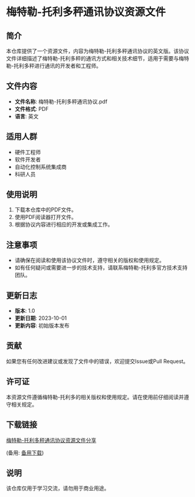 # 梅特勒-托利多秤通讯协议资源文件

## 简介
本仓库提供了一个资源文件，内容为梅特勒-托利多秤通讯协议的英文版。该协议文件详细描述了梅特勒-托利多秤的通讯方式和相关技术细节，适用于需要与梅特勒-托利多秤进行通讯的开发者和工程师。

## 文件内容
- **文件名称**: 梅特勒-托利多秤通讯协议.pdf
- **文件格式**: PDF
- **语言**: 英文

## 适用人群
- 硬件工程师
- 软件开发者
- 自动化控制系统集成商
- 科研人员

## 使用说明
1. 下载本仓库中的PDF文件。
2. 使用PDF阅读器打开文件。
3. 根据协议内容进行相应的开发或集成工作。

## 注意事项
- 请确保在阅读和使用该协议文件时，遵守相关的版权和使用规定。
- 如有任何疑问或需要进一步的技术支持，请联系梅特勒-托利多官方技术支持团队。

## 更新日志
- **版本**: 1.0
- **更新日期**: 2023-10-01
- **更新内容**: 初始版本发布

## 贡献
如果您有任何改进建议或发现了文件中的错误，欢迎提交Issue或Pull Request。

## 许可证
本资源文件遵循梅特勒-托利多的相关版权和使用规定。请在使用前仔细阅读并遵守相关规定。

## 下载链接
[梅特勒-托利多秤通讯协议资源文件分享](https://pan.quark.cn/s/d2dbba2bd6c9) 

(备用: [备用下载](https://pan.baidu.com/s/1Wcc_oLaV4aG1uukZZTFdcA?pwd=1234))

## 说明

该仓库仅用于学习交流，请勿用于商业用途。
